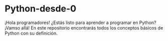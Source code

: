 # Python-desde-0
¡Hola programadores! ¿Estás listo para aprender a programar en Python? ¡Vamso allá! En este repositorio encontrarás todos los conceptos básicos de Python con su definición.

